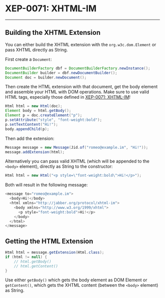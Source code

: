 # XEP-0071: XHTML-IM
---

## Building the XHTML Extension

You can either build the XHTML extension with the `org.w3c.dom.Element` or pass XHTML directly as String.

First create a `Document`:

```java
DocumentBuilderFactory dbf = DocumentBuilderFactory.newInstance();
DocumentBuilder builder = dbf.newDocumentBuilder();
Document doc = builder.newDocument();
```

Then create the HTML extension with that document, get the body element and assemble your HTML with DOM operations.
Make sure to use valid HTML tags, especially those defined in [XEP-0071: XHTML-IM][XHTML-IM]!

```java
Html html = new Html(doc);
Element body = html.getBody();
Element p = doc.createElement("p");
p.setAttribute("style", "font-weight:bold");
p.setTextContent("Hi!");
body.appendChild(p);
```

Then add the extension:

```java
Message message = new Message(Jid.of("romeo@example.im", "Hi!"));
message.addExtension(html);
```

Alternatively you can pass valid XHTML (which will be appended to the `<body>` element), directly as String to the constructor:

```java
Html html = new Html("<p style=\"font-weight:bold\">Hi!</p>");
```

Both will result in the following message:

```java
<message to="romeo@example.im">
  <body>Hi!</body>
  <html xmlns="http://jabber.org/protocol/xhtml-im">
    <body xmlns="http://www.w3.org/1999/xhtml">
      <p style="font-weight:bold">Hi!</p>
    </body>
  </html>
</message>
```

## Getting the HTML Extension

```java
Html html = message.getExtension(Html.class);
if (html != null) {
    // html.getBody()
    // html.getContent()
}
```

Use either `getBody()` which gets the body element as DOM Element or `getContent()`, which gets the XHTML content (between the `<body>` element) as String.


[XHTML-IM]: http://xmpp.org/extensions/xep-0071.html "XEP-0071: XHTML-IM"
